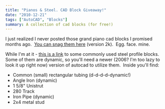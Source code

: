 ```yaml
---
title: "Pianos & Steel. CAD Block Giveaway!"
date: "2010-12-21"
tags: ["AutoCAD", "Blocks"]
summary: A collection of cad blocks (for free!)
---
```


I just realized I never posted those grand piano cad blocks I promised months ago.  [You can snag them here](https://www.scenic-shop.com/files/cad/Blocks/Pianos.dwg) (version 2k).  Egg. face. mine.

While I'm at it - [this is a link](https://www.scenic-shop.com/files/cad/Blocks/SteelProfiles.dwg) to some commonly used steel profile blocks.  Some of them are dynamic, so you'll need a newer (2006? I'm too lazy to look it up right now) version of autocad to utilize them.  Inside you'll find:

- Common (small) rectangular tubing (d-d-d-d-dynamic!)
- Angle Iron (dynamic)
- 1 5/8" Unistrut
- 280 Track
- Iron Pipe (dynamic)
- 2x4 metal stud
